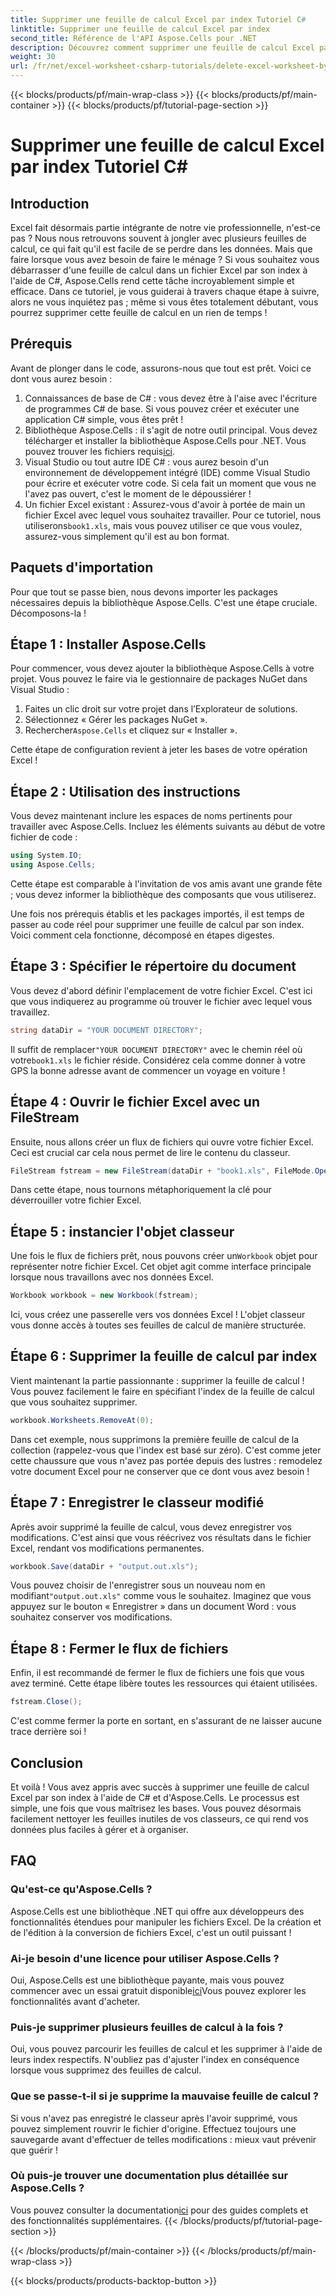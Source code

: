 ```yaml
---
title: Supprimer une feuille de calcul Excel par index Tutoriel C#
linktitle: Supprimer une feuille de calcul Excel par index
second_title: Référence de l'API Aspose.Cells pour .NET
description: Découvrez comment supprimer une feuille de calcul Excel par index en C# à l'aide d'Aspose.Cells. Suivez ce tutoriel simple étape par étape pour simplifier la gestion de votre classeur.
weight: 30
url: /fr/net/excel-worksheet-csharp-tutorials/delete-excel-worksheet-by-index-csharp-tutorial/
---
```


{{< blocks/products/pf/main-wrap-class >}}
{{< blocks/products/pf/main-container >}}
{{< blocks/products/pf/tutorial-page-section >}}

# Supprimer une feuille de calcul Excel par index Tutoriel C#

## Introduction

Excel fait désormais partie intégrante de notre vie professionnelle, n'est-ce pas ? Nous nous retrouvons souvent à jongler avec plusieurs feuilles de calcul, ce qui fait qu'il est facile de se perdre dans les données. Mais que faire lorsque vous avez besoin de faire le ménage ? Si vous souhaitez vous débarrasser d'une feuille de calcul dans un fichier Excel par son index à l'aide de C#, Aspose.Cells rend cette tâche incroyablement simple et efficace. Dans ce tutoriel, je vous guiderai à travers chaque étape à suivre, alors ne vous inquiétez pas ; même si vous êtes totalement débutant, vous pourrez supprimer cette feuille de calcul en un rien de temps !

## Prérequis

Avant de plonger dans le code, assurons-nous que tout est prêt. Voici ce dont vous aurez besoin :

1. Connaissances de base de C# : vous devez être à l'aise avec l'écriture de programmes C# de base. Si vous pouvez créer et exécuter une application C# simple, vous êtes prêt !
2.  Bibliothèque Aspose.Cells : il s'agit de notre outil principal. Vous devez télécharger et installer la bibliothèque Aspose.Cells pour .NET. Vous pouvez trouver les fichiers requis[ici](https://releases.aspose.com/cells/net/). 
3. Visual Studio ou tout autre IDE C# : vous aurez besoin d'un environnement de développement intégré (IDE) comme Visual Studio pour écrire et exécuter votre code. Si cela fait un moment que vous ne l'avez pas ouvert, c'est le moment de le dépoussiérer !
4.  Un fichier Excel existant : Assurez-vous d'avoir à portée de main un fichier Excel avec lequel vous souhaitez travailler. Pour ce tutoriel, nous utiliserons`book1.xls`, mais vous pouvez utiliser ce que vous voulez, assurez-vous simplement qu'il est au bon format.

## Paquets d'importation

Pour que tout se passe bien, nous devons importer les packages nécessaires depuis la bibliothèque Aspose.Cells. C'est une étape cruciale. Décomposons-la !

## Étape 1 : Installer Aspose.Cells

Pour commencer, vous devez ajouter la bibliothèque Aspose.Cells à votre projet. Vous pouvez le faire via le gestionnaire de packages NuGet dans Visual Studio :

1. Faites un clic droit sur votre projet dans l’Explorateur de solutions.
2. Sélectionnez « Gérer les packages NuGet ».
3.  Rechercher`Aspose.Cells` et cliquez sur « Installer ».

Cette étape de configuration revient à jeter les bases de votre opération Excel !

## Étape 2 : Utilisation des instructions

Vous devez maintenant inclure les espaces de noms pertinents pour travailler avec Aspose.Cells. Incluez les éléments suivants au début de votre fichier de code :

```csharp
using System.IO;
using Aspose.Cells;
```

Cette étape est comparable à l'invitation de vos amis avant une grande fête ; vous devez informer la bibliothèque des composants que vous utiliserez.

Une fois nos prérequis établis et les packages importés, il est temps de passer au code réel pour supprimer une feuille de calcul par son index. Voici comment cela fonctionne, décomposé en étapes digestes.

## Étape 3 : Spécifier le répertoire du document

Vous devez d'abord définir l'emplacement de votre fichier Excel. C'est ici que vous indiquerez au programme où trouver le fichier avec lequel vous travaillez.

```csharp
string dataDir = "YOUR DOCUMENT DIRECTORY";
```

 Il suffit de remplacer`"YOUR DOCUMENT DIRECTORY"` avec le chemin réel où votre`book1.xls` le fichier réside. Considérez cela comme donner à votre GPS la bonne adresse avant de commencer un voyage en voiture !

## Étape 4 : Ouvrir le fichier Excel avec un FileStream

Ensuite, nous allons créer un flux de fichiers qui ouvre votre fichier Excel. Ceci est crucial car cela nous permet de lire le contenu du classeur.

```csharp
FileStream fstream = new FileStream(dataDir + "book1.xls", FileMode.Open);
```

Dans cette étape, nous tournons métaphoriquement la clé pour déverrouiller votre fichier Excel. 

## Étape 5 : instancier l'objet classeur

 Une fois le flux de fichiers prêt, nous pouvons créer un`Workbook` objet pour représenter notre fichier Excel. Cet objet agit comme interface principale lorsque nous travaillons avec nos données Excel.

```csharp
Workbook workbook = new Workbook(fstream);
```

Ici, vous créez une passerelle vers vos données Excel ! L'objet classeur vous donne accès à toutes ses feuilles de calcul de manière structurée.

## Étape 6 : Supprimer la feuille de calcul par index

Vient maintenant la partie passionnante : supprimer la feuille de calcul ! Vous pouvez facilement le faire en spécifiant l'index de la feuille de calcul que vous souhaitez supprimer. 

```csharp
workbook.Worksheets.RemoveAt(0);
```

Dans cet exemple, nous supprimons la première feuille de calcul de la collection (rappelez-vous que l'index est basé sur zéro). C'est comme jeter cette chaussure que vous n'avez pas portée depuis des lustres : remodelez votre document Excel pour ne conserver que ce dont vous avez besoin !

## Étape 7 : Enregistrer le classeur modifié

Après avoir supprimé la feuille de calcul, vous devez enregistrer vos modifications. C'est ainsi que vous réécrivez vos résultats dans le fichier Excel, rendant vos modifications permanentes.

```csharp
workbook.Save(dataDir + "output.out.xls");
```

Vous pouvez choisir de l'enregistrer sous un nouveau nom en modifiant`"output.out.xls"` comme vous le souhaitez. Imaginez que vous appuyez sur le bouton « Enregistrer » dans un document Word : vous souhaitez conserver vos modifications.

## Étape 8 : Fermer le flux de fichiers

Enfin, il est recommandé de fermer le flux de fichiers une fois que vous avez terminé. Cette étape libère toutes les ressources qui étaient utilisées.

```csharp
fstream.Close();
```

C'est comme fermer la porte en sortant, en s'assurant de ne laisser aucune trace derrière soi !

## Conclusion

Et voilà ! Vous avez appris avec succès à supprimer une feuille de calcul Excel par son index à l'aide de C# et d'Aspose.Cells. Le processus est simple, une fois que vous maîtrisez les bases. Vous pouvez désormais facilement nettoyer les feuilles inutiles de vos classeurs, ce qui rend vos données plus faciles à gérer et à organiser.

## FAQ

### Qu'est-ce qu'Aspose.Cells ?
Aspose.Cells est une bibliothèque .NET qui offre aux développeurs des fonctionnalités étendues pour manipuler les fichiers Excel. De la création et de l'édition à la conversion de fichiers Excel, c'est un outil puissant !

### Ai-je besoin d'une licence pour utiliser Aspose.Cells ?
 Oui, Aspose.Cells est une bibliothèque payante, mais vous pouvez commencer avec un essai gratuit disponible[ici](https://releases.aspose.com/)Vous pouvez explorer les fonctionnalités avant d'acheter.

### Puis-je supprimer plusieurs feuilles de calcul à la fois ?
Oui, vous pouvez parcourir les feuilles de calcul et les supprimer à l'aide de leurs index respectifs. N'oubliez pas d'ajuster l'index en conséquence lorsque vous supprimez des feuilles de calcul.

### Que se passe-t-il si je supprime la mauvaise feuille de calcul ?
Si vous n'avez pas enregistré le classeur après l'avoir supprimé, vous pouvez simplement rouvrir le fichier d'origine. Effectuez toujours une sauvegarde avant d'effectuer de telles modifications : mieux vaut prévenir que guérir !

### Où puis-je trouver une documentation plus détaillée sur Aspose.Cells ?
 Vous pouvez consulter la documentation[ici](https://reference.aspose.com/cells/net/) pour des guides complets et des fonctionnalités supplémentaires.
{{< /blocks/products/pf/tutorial-page-section >}}

{{< /blocks/products/pf/main-container >}}
{{< /blocks/products/pf/main-wrap-class >}}

{{< blocks/products/products-backtop-button >}}
